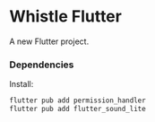 # Whistle Flutter

A new Flutter project.

### Dependencies

Install:

```sh
flutter pub add permission_handler
flutter pub add flutter_sound_lite
```
